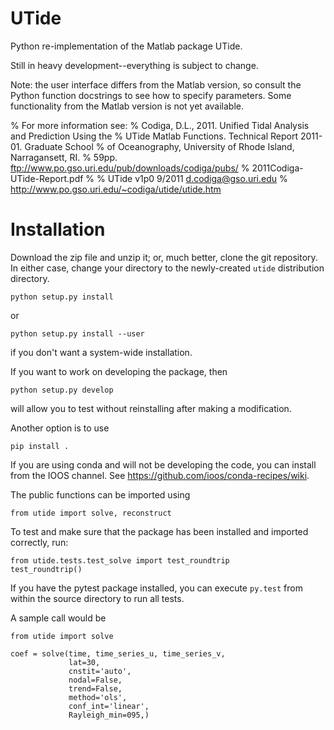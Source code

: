 UTide
=====

Python re-implementation of the Matlab package UTide.

Still in heavy development--everything is subject to change.

Note: the user interface differs from the Matlab version, so
consult the Python function docstrings to see how to specify
parameters.  Some functionality from the Matlab version is
not yet available.

% For more information see:
% Codiga, D.L., 2011. Unified Tidal Analysis and Prediction Using the
% UTide Matlab Functions. Technical Report 2011-01. Graduate School
% of Oceanography, University of Rhode Island, Narragansett, RI.
% 59pp. ftp://www.po.gso.uri.edu/pub/downloads/codiga/pubs/
% 2011Codiga-UTide-Report.pdf
%
% UTide v1p0 9/2011 d.codiga@gso.uri.edu
% http://www.po.gso.uri.edu/~codiga/utide/utide.htm


Installation
============

Download the zip file and unzip it; or, much better,
clone the git repository.  In either case, change
your directory to the newly-created `utide` distribution
directory.

```
python setup.py install
```
or
```
python setup.py install --user
```
if you don't want a system-wide installation.

If you want to work on developing the package, then
```
python setup.py develop
```
will allow you to test without reinstalling after making
a modification.

Another option is to use
```
pip install .
```

If you are using conda and will not be developing the code,
you can install from the IOOS channel.  See
https://github.com/ioos/conda-recipes/wiki.

The public functions can be imported using
```
from utide import solve, reconstruct
```

To test and make sure that the package has been installed
and imported correctly, run:
```
from utide.tests.test_solve import test_roundtrip
test_roundtrip()
```

If you have the pytest package installed, you can execute `py.test`
from within the source directory to run all tests.

A sample call would be
```
from utide import solve

coef = solve(time, time_series_u, time_series_v,
             lat=30,
             cnstit='auto',
             nodal=False,
             trend=False,
             method='ols',
             conf_int='linear',
             Rayleigh_min=095,)
```

